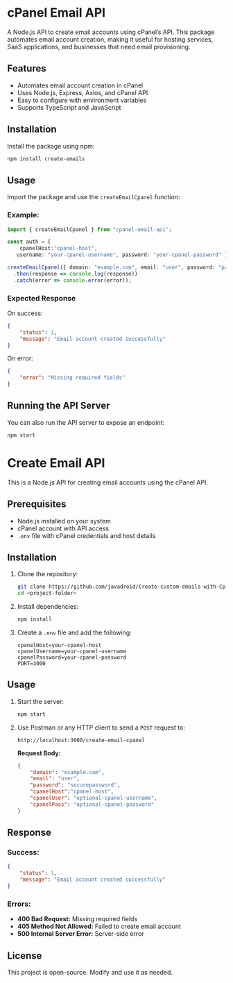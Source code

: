 # cPanel Email API

A Node.js API to create email accounts using cPanel’s API. This package automates email account creation, making it useful for hosting services, SaaS applications, and businesses that need email provisioning.

## Features
- Automates email account creation in cPanel
- Uses Node.js, Express, Axios, and cPanel API
- Easy to configure with environment variables
- Supports TypeScript and JavaScript

## Installation
Install the package using npm:

```sh
npm install create-emails
```

## Usage
Import the package and use the `createEmailCpanel` function:

### Example:

```typescript
import { createEmailCpanel } from "cpanel-email-api";

const auth = {
    cpanelHost:"cpanel-host",
   username: "your-cpanel-username", password: "your-cpanel-password" };

createEmailCpanel({ domain: "example.com", email: "user", password: "password123",quota:100 }, auth)
  .then(response => console.log(response))
  .catch(error => console.error(error));
```

### Expected Response

On success:
```json
{
    "status": 1,
    "message": "Email account created successfully"
}
```

On error:
```json
{
    "error": "Missing required fields"
}
```

## Running the API Server
You can also run the API server to expose an endpoint:

```sh
npm start
```



# Create Email API

This is a Node.js API for creating email accounts using the cPanel API.

## Prerequisites
- Node.js installed on your system
- cPanel account with API access
- `.env` file with cPanel credentials and host details

## Installation
1. Clone the repository:
   ```sh
   git clone https://github.com/javadroid/Create-custom-emails-with-Cpanel-Nodejs
   cd <project-folder>
   ```
2. Install dependencies:
   ```sh
   npm install
   ```
3. Create a `.env` file and add the following:
   ```env
   cpanelHost=your-cpanel-host
   cpanelUsername=your-cpanel-username
   cpanelPassword=your-cpanel-password
   PORT=3000
   ```

## Usage
1. Start the server:
   ```sh
   npm start
   ```
2. Use Postman or any HTTP client to send a `POST` request to:
   ```
   http://localhost:3000/create-email-cpanel
   ```
   
   **Request Body:**
   ```json
   {
       "domain": "example.com",
       "email": "user",
       "password": "securepassword",
       "cpanelHost":"cpanel-host",
       "cpanelUser": "optional-cpanel-username",
       "cpanelPass": "optional-cpanel-password"
   }
   ```

## Response
### Success:
```json
{
    "status": 1,
    "message": "Email account created successfully"
}
```

### Errors:
- **400 Bad Request:** Missing required fields
- **405 Method Not Allowed:** Failed to create email account
- **500 Internal Server Error:** Server-side error

## License
This project is open-source. Modify and use it as needed.

